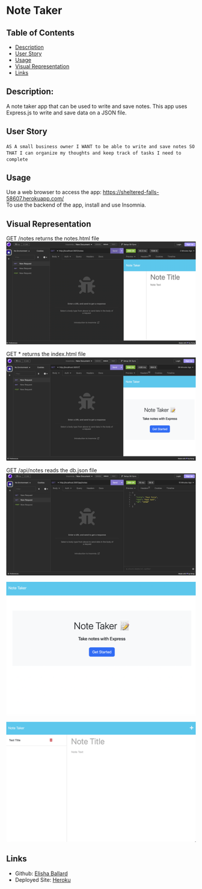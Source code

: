 # Note Taker

## Table of Contents
- [Description](#description)
- [User Story](#user-story)
- [Usage](#usage)
- [Visual Representation](#visual-representation)
- [Links](#links)

## Description:

A note taker app that can be used to write and save notes. This app uses Express.js to write and save data on a JSON file.

## User Story

`AS A small business owner
I WANT to be able to write and save notes
SO THAT I can organize my thoughts and keep track of tasks I need to complete`

## Usage

Use a web browser to access the app: https://sheltered-falls-58607.herokuapp.com/ <br>
To use the backend of the app, install and use Insomnia.

## Visual Representation

GET /notes returns the notes.html file
![Alt text](assets/images/Screen%20Shot%202023-04-16%20at%205.49.26%20PM.png)

GET * returns the index.html file
![Alt text](assets/images/Screen%20Shot%202023-04-16%20at%205.42.49%20PM.png)

GET /api/notes reads the db.json file
![Alt text](assets/images/Screen%20Shot%202023-04-16%20at%205.43.32%20PM.png)

![Alt text](assets/images/Screen%20Shot%202023-04-16%20at%206.05.54%20PM.png)

![Alt text](assets/images/Screen%20Shot%202023-04-16%20at%206.22.46%20PM.png)

## Links

- Github: [Elisha Ballard](https://github.com/ldom3976)
- Deployed Site: [Heroku](https://sheltered-falls-58607.herokuapp.com/)

